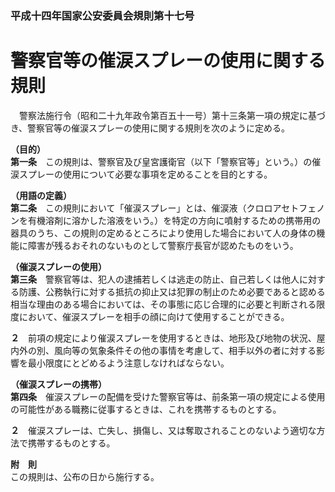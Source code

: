 ### 平成十四年国家公安委員会規則第十七号  
# 警察官等の催涙スプレーの使用に関する規則  
　警察法施行令（昭和二十九年政令第百五十一号）第十三条第一項の規定に基づき、警察官等の催涙スプレーの使用に関する規則を次のように定める。  
  
**（目的）**  
**第一条**　この規則は、警察官及び皇宮護衛官（以下「警察官等」という。）の催涙スプレーの使用について必要な事項を定めることを目的とする。  
  
**（用語の定義）**  
**第二条**　この規則において「催涙スプレー」とは、催涙液（クロロアセトフェノンを有機溶剤に溶かした溶液をいう。）を特定の方向に噴射するための携帯用の器具のうち、この規則の定めるところにより使用した場合において人の身体の機能に障害が残るおそれのないものとして警察庁長官が認めたものをいう。  
  
**（催涙スプレーの使用）**  
**第三条**　警察官等は、犯人の逮捕若しくは逃走の防止、自己若しくは他人に対する防護、公務執行に対する抵抗の抑止又は犯罪の制止のため必要であると認める相当な理由のある場合においては、その事態に応じ合理的に必要と判断される限度において、催涙スプレーを相手の顔に向けて使用することができる。  
  
**２**　前項の規定により催涙スプレーを使用するときは、地形及び地物の状況、屋内外の別、風向等の気象条件その他の事情を考慮して、相手以外の者に対する影響を最小限度にとどめるよう注意しなければならない。  
  
**（催涙スプレーの携帯）**  
**第四条**　催涙スプレーの配備を受けた警察官等は、前条第一項の規定による使用の可能性がある職務に従事するときは、これを携帯するものとする。  
  
**２**　催涙スプレーは、亡失し、損傷し、又は奪取されることのないよう適切な方法で携帯するものとする。  
  
**附　則**  
この規則は、公布の日から施行する。  
  
